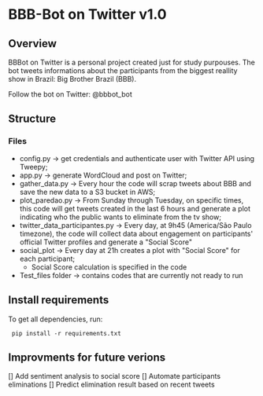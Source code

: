 # BBB-Bot on Twitter v1.0

## Overview

BBBot on Twitter is a personal project created just for study purpouses. The bot tweets informations about the participants from the biggest reallity show in Brazil: Big Brother Brazil (BBB).

Follow the bot on Twitter: @bbbot_bot

## Structure
### Files

- config.py -> get credentials and authenticate user with Twitter API using Tweepy;
- app.py -> generate WordCloud and post on Twitter;
- gather_data.py -> Every hour the code will scrap tweets about BBB and save the new data to a S3 bucket in AWS;
- plot_paredao.py -> From Sunday through Tuesday, on specific times, this code will get tweets created in the last 6 hours and generate a plot indicating who the public wants to eliminate from the tv show;
- twitter_data_participantes.py -> Every day, at 9h45 (America/São Paulo timezone), the code will collect data about engagement on participants' official Twitter profiles and generate a "Social Score"
- social_plot -> Every day at 21h creates a plot with "Social Score" for each participant;
    - Social Score calculation is specified in the code
- Test_files folder -> contains codes that are currently not ready to run

## Install requirements

To get all dependencies, run:
```
 pip install -r requirements.txt
```

## Improvments for future verions
[] Add sentiment analysis to social score
[] Automate participants eliminations
[] Predict elimination result based on recent tweets
